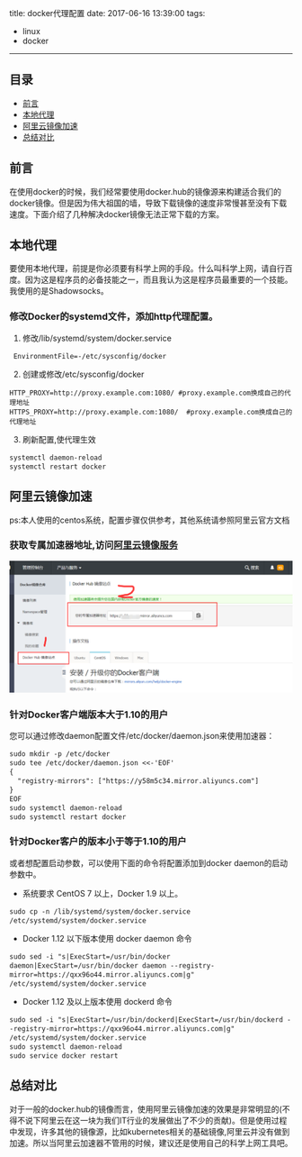 title: docker代理配置
date: 2017-06-16 13:39:00
tags:
  - linux
  - docker
---
## 目录

- [前言](#前言)
- [本地代理](#本地代理)
- [阿里云镜像加速](#阿里云镜像加速)
- [总结对比](#总结对比)

## 前言
在使用docker的时候，我们经常要使用docker.hub的镜像源来构建适合我们的docker镜像。但是因为伟大祖国的墙，导致下载镜像的速度非常慢甚至没有下载速度。下面介绍了几种解决docker镜像无法正常下载的方案。


## 本地代理
要使用本地代理，前提是你必须要有科学上网的手段。什么叫科学上网，请自行百度。因为这是程序员的必备技能之一，而且我认为这是程序员最重要的一个技能。我使用的是Shadowsocks。

### 修改Docker的systemd文件，添加http代理配置。
1. 修改/lib/systemd/system/docker.service
```
 EnvironmentFile=-/etc/sysconfig/docker
```
2. 创建或修改/etc/sysconfig/docker
```
HTTP_PROXY=http://proxy.example.com:1080/ #proxy.example.com换成自己的代理地址
HTTPS_PROXY=http://proxy.example.com:1080/  #proxy.example.com换成自己的代理地址
```
3. 刷新配置,使代理生效
```
systemctl daemon-reload
systemctl restart docker
```

## 阿里云镜像加速
ps:本人使用的centos系统，配置步骤仅供参考，其他系统请参照阿里云官方文档

### 获取专属加速器地址,访问[阿里云镜像服务](https://dev.aliyun.com/)

![docker代理配置](docker代理配置/dev.aliyun.com.png)

### 针对Docker客户端版本大于1.10的用户
您可以通过修改daemon配置文件/etc/docker/daemon.json来使用加速器：
```shell
sudo mkdir -p /etc/docker
sudo tee /etc/docker/daemon.json <<-'EOF'
{
  "registry-mirrors": ["https://y58m5c34.mirror.aliyuncs.com"]
}
EOF
sudo systemctl daemon-reload
sudo systemctl restart docker
```

### 针对Docker客户的版本小于等于1.10的用户
或者想配置启动参数，可以使用下面的命令将配置添加到docker daemon的启动参数中。
- 系统要求 CentOS 7 以上，Docker 1.9 以上。
```shell
sudo cp -n /lib/systemd/system/docker.service /etc/systemd/system/docker.service
```
- Docker 1.12 以下版本使用 docker daemon 命令
```
sudo sed -i "s|ExecStart=/usr/bin/docker daemon|ExecStart=/usr/bin/docker daemon --registry-mirror=https://qxx96o44.mirror.aliyuncs.com|g" /etc/systemd/system/docker.service
```
- Docker 1.12 及以上版本使用 dockerd 命令
```
sudo sed -i "s|ExecStart=/usr/bin/dockerd|ExecStart=/usr/bin/dockerd --registry-mirror=https://qxx96o44.mirror.aliyuncs.com|g" /etc/systemd/system/docker.service
sudo systemctl daemon-reload
sudo service docker restart
```

## 总结对比

对于一般的docker.hub的镜像而言，使用阿里云镜像加速的效果是非常明显的(不得不说下阿里云在这一块为我们IT行业的发展做出了不少的贡献)。但是使用过程中发现，许多其他的镜像源，比如kubernetes相关的基础镜像,阿里云并没有做到加速。所以当阿里云加速器不管用的时候，建议还是使用自己的科学上网工具吧。
